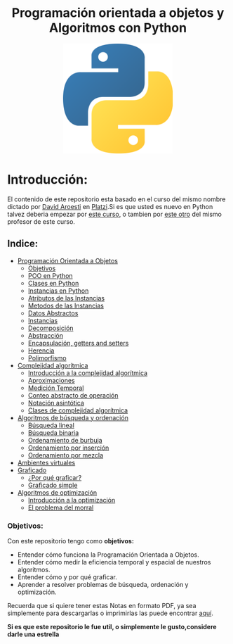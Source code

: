 <div align="center"> <h1>Programación orientada a objetos y Algoritmos con Python</h1></div>

<div align="center">
<a href="https://platzi.com/clases/poo-python/"><img src="./Notas/src/python.png" width="250"/></a>
</div>

# Introducción:

El contenido de este repositorio esta basado en el curso del mismo nombre dictado por [David Aroesti](https://Twitter.com/jdaroesti) en [Platzi](https://platzi.com/r/EliazBobadilla).Si es que usted es nuevo en Python talvez deberia empezar por [este curso](https://platzi.com/clases/python), o tambien por [este otro](https://platzi.com/clases/python-2019/) del mismo profesor de este curso.
## Indice:
- [Programación Orientada a Objetos](./Notas/01|ProgramaciónOrientadaAObjetos/)
    - [Objetivos](#objetivos)
    - [POO en Python](./Notas/01|ProgramaciónOrientadaAObjetos/01_POOenPython.md)
    - [Clases en Python](./Notas/01|ProgramaciónOrientadaAObjetos/02_Clases.md)
    - [Instancias en Python](./Notas/01|ProgramaciónOrientadaAObjetos/03_Instancias.md)
    - [Atributos de las Instancias](./Notas/01|ProgramaciónOrientadaAObjetos/04_AtributosDeLaInstancia.md)
    - [Metodos de las Instancias](./Notas/01|ProgramaciónOrientadaAObjetos/05_MetodosDeInstancia.md)
    - [Datos Abstractos](./Notas/01|ProgramaciónOrientadaAObjetos/06_DatosAbstractos.md)
    - [Instancias](./Notas/01|ProgramaciónOrientadaAObjetos/07_Instancias.md)
    - [Decomposición](./Notas/01|ProgramaciónOrientadaAObjetos/08_Descomposicion.md)
    - [Abstracción](./Notas/01|ProgramaciónOrientadaAObjetos/09_Abstracción.md)
    - [Encapsulación, getters and setters](./Notas/01|ProgramaciónOrientadaAObjetos/10_EncapsulaciónGettersAndSetters.md)
    - [Herencia](./Notas/01|ProgramaciónOrientadaAObjetos/11_Herencia.md)
    - [Polimorfismo](./Notas/01|ProgramaciónOrientadaAObjetos/12_Polimorfismo.md)
- [Complejidad algorítmica](./Notas/02|ComplejidadAlgorítmica)
    - [Introducción a la complejidad algorítmica](./Notas/02|ComplejidadAlgorítmica/13_IntroduccionLaComplejidadAlgoritimica.md)
    - [Aproximaciones](./Notas/02|ComplejidadAlgorítmica/14_Aproximaciones.md)
    - [Medición Temporal](./Notas/02|ComplejidadAlgorítmica/15_MedicionTemporal.md)
    - [Conteo abstracto de operación](./Notas/02|ComplejidadAlgorítmica/16_ConteoAbstracto.md)
    - [Notación asintótica](./Notas/02|ComplejidadAlgorítmica/17_NotacionAsintonica.md)
    - [Clases de complejidad algorítmica](./Notas/02|ComplejidadAlgorítmica/18_ClasesDeComplejidadAlgoritmica.md)
- [Algoritmos de búsqueda y ordenación](./Notas/03|AlgoritmosDeBusquedaOrdenacion)
    - [Búsqueda lineal](./Notas/03|AlgoritmosDeBusquedaOrdenacion/19_BusquedaLineal.md)
    - [Búsqueda binaria](./Notas/03|AlgoritmosDeBusquedaOrdenacion/20_BusquedaBinaria.md)
    - [Ordenamiento de burbuja](./Notas/03|AlgoritmosDeBusquedaOrdenacion/21_OrdenamientoDeBurbuja.md)
    - [Ordenamiento por inserción](./Notas/03|AlgoritmosDeBusquedaOrdenacion/22_OrdenamientoPorInserción.md)
    - [Ordenamiento por mezcla](./Notas/03|AlgoritmosDeBusquedaOrdenacion/23_OrdenamientoPorMezcla.md)
- [Ambientes virtuales](./Notas/04|AmbientesVirtuales/24_AmbientesVirtuales.md)
- [Graficado](./Notas/05|Graficado)
    - [¿Por qué graficar?](./Notas/05|Graficado/05_PorqueGraficar.md)
    - [Graficado simple](./Notas/05|Graficado/26_GraficadoSimple.md)
- [Algoritmos de optimización](./Notas/06|AlgoritmosDeOptimización)
    - [Introducción a la optimización](./Notas/06|AlgoritmosDeOptimización/27_IntroduccionLaOptimizacion.md)
    - [El problema del morral](./Notas/06|AlgoritmosDeOptimización/28_ElProblemaDelMorral.md)

### Objetivos:
Con este repositorio tengo como **objetivos:**
- Entender cómo funciona la Programación Orientada a Objetos.
- Entender cómo medir la eficiencia temporal y espacial de nuestros algoritmos.
- Entender cómo y por qué graficar.
- Aprender a resolver problemas de búsqueda, ordenación y optimización.

Recuerda que si quiere tener estas Notas en formato PDF, ya sea simplemente para descargarlas o imprimirlas las puede encontrar [aquí](./Notas/Finales/Book.pdf). 


**Si es que este repositorio le fue util, o simplemente le gusto,considere darle una estrella**
